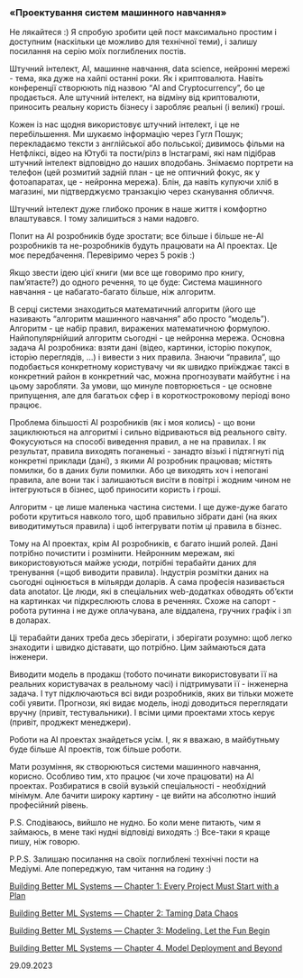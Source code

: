 ### «Проектування систем машинного навчання»

Не лякайтеся :) Я спробую зробити цей пост максимально простим і доступним (наскільки це можливо для технічної теми), і залишу посилання на серію моїх поглиблених постів.

Штучний інтелект, AI, машинне навчання, data science, нейронні мережі - тема, яка дуже на хайпі останні роки. Як і криптовалюта. Навіть конференції створюють під назвою “AI and Сryptocurrency”, бо це продається. Але штучний інтелект, на відміну від криптовалюти, приносить реальну користь бізнесу і заробляє реальні (і великі) гроші.

Кожен із нас щодня використовує штучний інтелект, і це не перебільшення. Ми шукаємо інформацію через Гугл Пошук; перекладаємо тексти з англійської або польської; дивимось фільми на Нетфліксі, відео на Ютубі та пости/рілз в Інстаграмі, які нам підібрав штучний інтелект відповідно до наших вподобань. Знімаємо портрети на телефон (цей розмитий задній план - це не оптичний фокус, як у фотоапаратах, це - нейронна мережа). Блін, да навіть купуючи хліб в магазині, ми підтверджуємо транзакцію через сканування обличчя.

Штучний інтелект дуже глибоко проник в наше життя і комфортно влаштувався. І тому залишиться з нами надовго.

Попит на AI розробників буде зростати; все більше і більше не-AI розробників та не-розробників будуть працювати на AI проектах. Це моє передбачення. Перевіримо через 5 років :)

Якщо звести ідею цієї книги (ми все ще говоримо про книгу, пам’ятаєте?) до одного речення, то це буде: Система машинного навчання - це набагато-багато більше, ніж алгоритм.

В серці системи знаходиться математичний алгоритм (його ще називають “алгоритм машинного навчання” або просто “модель”). Алгоритм - це набір правил, виражених математичною формулою. Найпопулярнійший алгоритм сьогодні - це нейронна мережа. Основна задача AI розробника: взяти дані (відео, картинки, історію покупок, історію переглядів, …) і вивести з них правила. Знаючи “правила”, що подобається конкретному користувачу чи як швидко приїжджає таксі в конкретний район в конкретний час, можна прогнозувати майбутнє і на цьому заробляти. За умови, що минуле повторюється - це основне припущення, але для багатьох сфер і в короткостроковому періоді воно працює.

Проблема більшості AI розробників (як і моя колись) - що вони зациклюються на алгоритмі і сильно відриваються від реального світу. Фокусуються на способі виведення правил, а не на правилах. І як результат, правила виходять поганенькі - занадто візькі і підтягнуті під конкретні приклади (дані), з якими AI розробник працював; містять помилки, бо в даних були помилки. Або це виходять хоч і непогані правила, але вони так і залишаються висіти в повітрі і жодним чином не інтегруються в бізнес, щоб приносити користь і гроші.

Алгоритм - це лише маленька частина системи. І ще дуже-дуже багато роботи крутиться навколо того, щоб правильно зібрати дані (на яких виводитимуться правила) і щоб інтегрувати потім ці правила в бізнес.

Тому на AI проектах, крім AI розробників, є багато інший ролей. Дані потрібно почистити і розмінити. Нейронним мережам, які використовуються майже усюди, потрібні терабайти даних для тренування (=щоб виводити правила). Індустрія розмітки даних на сьогодні оцінюється в мільярди доларів. А сама професія називається data anotator. Це люди, які в спеціальних web-додатках обводять обʼєкти на картинках чи підкреслюють слова в реченнях. Схоже на сапорт - робота рутинна і не дуже оплачувана, але віддалена, гручних графік і зп в доларах.

Ці терабайти даних треба десь зберігати, і зберігати розумно: щоб легко знаходити і швидко діставати, що потрібно. Цим займаються дата інженери.

Виводити модель в продакш (тобото починати використовувати її на реальних користувачах в реальному часі) і підтримувати її - інженерна задача. І тут підключаються всі види розробників, яких ви тільки можете собі уявити. Прогнози, які видає модель, іноді доводиться переглядати вручну (привіт, тестувальники). І всіми цими проектами хтось керує (привіт, проджект менеджери).

Роботи на AI проектах знайдеться усім. І, як я вважаю, в майбутньму буде більше AI проектів, тож більше роботи.

Мати розуміння, як створюються системи машинного навчання, корисно. Особливо тим, хто працює (чи хоче працювати) на AI проектах. Розбиратися в своїй вузькій спеціальності - необхідний мінімум. Але бачити широку картину - це вийти на абсолютно інший професійний рівень.

P.S. Сподіваюсь, вийшло не нудно. Бо коли мене питають, чим я займаюсь, в мене такі нудні відповіді виходять :) Все-таки я краще пишу, ніж говорю.

P.P.S. Залишаю посилання на своїх поглиблені технічні пости на Медіумі. Але попереджую, там читання на годину :)

[Building Better ML Systems — Chapter 1: Every Project Must Start with a Plan](https://towardsdatascience.com/building-better-ml-systems-chapter-1-every-project-must-start-with-a-plan-907a36774a32)

[Building Better ML Systems — Chapter 2: Taming Data Chaos](https://towardsdatascience.com/building-better-ml-systems-chapter-2-taming-data-chaos-841d5a04b39)

[Building Better ML Systems — Chapter 3: Modeling. Let the Fun Begin](https://towardsdatascience.com/building-better-ml-systems-chapter-3-modeling-let-the-fun-begin-73059c75e1d5)

[Building Better ML Systems — Chapter 4. Model Deployment and Beyond](https://towardsdatascience.com/building-better-ml-systems-chapter-4-model-deployment-and-beyond-eae3a75496ec)

29.09.2023
